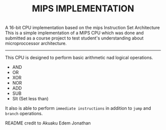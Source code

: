 <h1> <center>MIPS IMPLEMENTATION </center></h1>
<br>
A 16-bit CPU implementation based on the mips Instruction Set Architecture
<br>
This is a simple implementation of a MIPS CPU which was done and submitted as a course project to test student's understanding about microproccessor architecture.
<hr/>
This CPU is designed to perform basic arithmetic nad logical operations.
<ul>
  <li>AND 
  <li> OR
  <li> XOR
  <li>NOR
  <li>ADD
  <li>SUB
  <li> Slt (Set less than)
 </ul>

It also is able to perform ```immediate instructions``` in addition to ```jump``` and ```branch``` operations.

README credit to Akuaku Edem Jonathan
